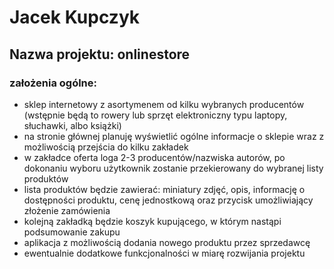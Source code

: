 # Jacek Kupczyk
## Nazwa projektu: onlinestore

### założenia ogólne:
* sklep internetowy z asortymenem od kilku wybranych producentów (wstępnie będą to rowery lub sprzęt elektroniczny typu laptopy, słuchawki, albo książki)
* na stronie głównej planuję wyświetlić ogólne informacje o sklepie wraz z możliwością przejścia do kilku zakładek
* w zakładce oferta loga 2-3 producentów/nazwiska autorów, po dokonaniu wyboru użytkownik zostanie przekierowany do wybranej listy produktów
* lista produktów będzie zawierać: miniatury zdjęć, opis, informację o dostępności produktu, cenę jednostkową oraz przycisk umożliwiający złożenie zamówienia
* kolejną zakładką będzie koszyk kupującego, w którym nastąpi podsumowanie zakupu
* aplikacja z możliwością dodania nowego produktu przez sprzedawcę
* ewentualnie dodatkowe funkcjonalności w miarę rozwijania projektu


